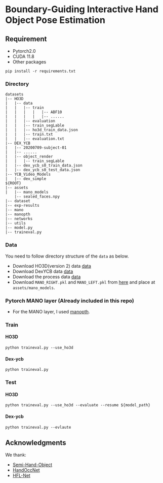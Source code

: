 # Boundary-Guiding Interactive Hand Object Pose Estimation

## Requirement
* Pytorch2.0
* CUDA 11.8
* Other packages
```
pip install -r requirements.txt
```

### Directory
```
datasets
|-- HO3D
|   |-- data
|   |   |-- train
|   |   |   |   |-- ABF10
|   |   |   |   |-- ......
|   |   |-- evaluation
|   |   |-- train_segLable
|   |   |-- ho3d_train_data.json
|   |   |-- train.txt
|   |   |-- evaluation.txt
|-- DEX_YCB
|   |-- 20200709-subject-01
|   |-- ......
|   |-- object_render
|   |   |-- train_segLable
|   |-- dex_ycb_s0_train_data.json
|   |-- dex_ycb_s0_test_data.json
|-- YCB_Video_Models
|   |-- dex_simple
${ROOT}  
|-- assets
|   |-- mano_models
    |-- sealed_faces.npy
|-- dataset
|-- exp-results
|-- mano
|-- manopth
|-- networks
|-- utils
|-- model.py
|-- traineval.py
```

### Data  
You need to follow directory structure of the `data` as below.  

* Download HO3D(version 2) data [data](https://www.tugraz.at/institute/icg/research/team-lepetit/research-projects/hand-object-3d-pose-annotation/)
* Download DexYCB data [data](https://dex-ycb.github.io/)
* Download the process data [data](https://drive.google.com/drive/folders/1QyRvGCXKX3suIIUvv6EQ1FZwG050evY0?usp=drive_link)
* Download `MANO_RIGHT.pkl` and `MANO_LEFT.pkl` from [here](https://drive.google.com/drive/folders/1QyRvGCXKX3suIIUvv6EQ1FZwG050evY0?usp=drive_link) and place at `assets/mano_models`.
  
### Pytorch MANO layer (Already included in this repo)
* For the MANO layer, I used [manopth](https://github.com/hassony2/manopth). 

### Train  
#### HO3D
```
python traineval.py --use_ho3d
```
#### Dex-ycb
```
python traineval.py
```
### Test  
#### HO3D
```
python traineval.py --use_ho3d --evaluate --resume ${model_path}
```
#### Dex-ycb
```
python traineval.py --evlaute
```  

## Acknowledgments
We thank: 
* [Semi-Hand-Object](https://github.com/stevenlsw/Semi-Hand-Object.git) 
* [HandOccNet](https://github.com/namepllet/HandOccNet.git)
* [HFL-Net](https://github.com/lzfff12/HFL-Net)


